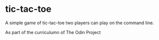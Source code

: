 # tic-tac-toe

A simple game of tic-tac-toe two players can play on the command line. 

As part of the curriculumn of The Odin Project
